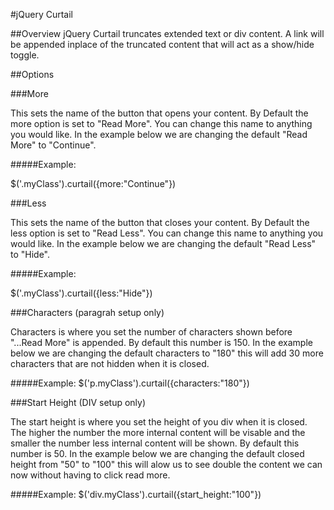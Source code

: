 #jQuery Curtail

##Overview
jQuery Curtail truncates extended text or div content. A link will be appended inplace of the truncated content that will act as a show/hide toggle.

##Options

###More

This sets the name of the button that opens your content. By Default the more option is set to "Read More". You can change this name to anything you would like. In the example below we are changing the default "Read More" to "Continue".

#####Example:

$('.myClass').curtail({more:"Continue"})


###Less

This sets the name of the button that closes your content. By Default the less option is set to "Read Less". You can change this name to anything you would like. In the example below we are changing the default "Read Less" to "Hide".

#####Example:

$('.myClass').curtail({less:"Hide"})

###Characters (paragrah setup only)

Characters is where you set the number of characters shown before "...Read More" is appended. By default this number is 150. In the example below we are changing the default characters to "180" this will add 30 more characters that are not hidden when it is closed.

#####Example:
$('p.myClass').curtail({characters:"180"})

###Start Height (DIV setup only)

The start height is where you set the height of you div when it is closed. The higher the number the more internal content will be visable and the smaller the number less internal content will be shown. By default this number is 50. In the example below we are changing the default closed height from "50" to "100" this will alow us to see double the content we can now without having to click read more.

#####Example:
$('div.myClass').curtail({start_height:"100"})

